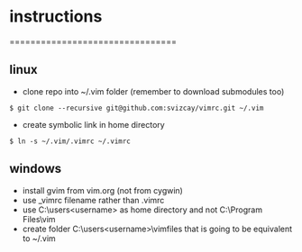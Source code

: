 # instructions
================================

## linux

* clone repo into ~/.vim folder (remember to download submodules too)
```
$ git clone --recursive git@github.com:svizcay/vimrc.git ~/.vim
```

* create symbolic link in home directory
```
$ ln -s ~/.vim/.vimrc ~/.vimrc
```

## windows

* install gvim from vim.org (not from cygwin)
* use _vimrc filename rather than .vimrc
* use C:\users\<username> as home directory and not C:\Program Files\vim
* create folder C:\users\<username>\vimfiles that is going to be equivalent to ~/.vim
